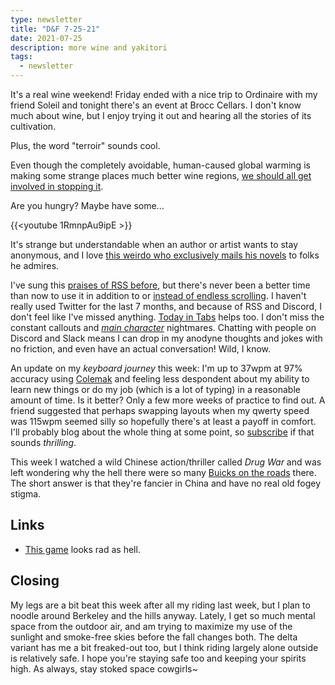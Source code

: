 ```yaml
---
type: newsletter
title: "D&F 7-25-21"
date: 2021-07-25
description: more wine and yakitori
tags:
  - newsletter
---
```


It's a real wine weekend! Friday ended with a nice trip to Ordinaire with my friend Soleil and tonight there's an event at Brocc Cellars. I don't know much about wine, but I enjoy trying it out and hearing all the stories of its cultivation.

Plus, the word "terroir" sounds cool.

Even though the completely avoidable, human-caused global warming is making some strange places much better wine regions, [we should all get involved in stopping it](https://heated.world/p/what-can-i-do-anything). 

Are you hungry? Maybe have some...

{{<youtube 1RmnpAu9ipE >}}

It's strange but understandable when an author or artist wants to stay anonymous, and I love [this weirdo who exclusively mails his novels](https://www.newyorker.com/books/page-turner/on-the-trail-of-a-mysterious-pseudonymous-author) to folks he admires.

I've sung this [praises of RSS before](https://www.brookshelley.com/posts/2020-02-22-a-twitter-experiment-using-rss-to-readonly-twitter/), but there's never been a better time than now to use it in addition to or [instead of endless scrolling](https://ncase.me/rss/). I haven't really used Twitter for the last 7 months, and because of RSS and Discord, I don't feel like I've missed anything. [Today in Tabs](https://www.todayintabs.com) helps too. I don't miss the constant callouts and [_main character_](https://www.newyorker.com/culture/infinite-scroll/we-all-have-main-character-energy-now) nightmares. Chatting with people on Discord and Slack means I can drop in my anodyne thoughts and jokes with no friction, and even have an actual conversation! Wild, I know.

An update on my _keyboard journey_ this week: I'm up to 37wpm at
97% accuracy using [Colemak](https://colemak.com) and feeling less despondent about my ability to learn new things or do my job (which is a lot of typing) in a reasonable amount of time. Is it better? Only a few more weeks of practice to find out. A friend suggested that perhaps swapping layouts when my qwerty speed was 115wpm seemed silly so hopefully there's at least a payoff in comfort. I'll probably blog about the whole thing at some point, so [subscribe](https://www.brookshelley.com/index.xml) if that sounds _thrilling_.

This week I watched a wild Chinese action/thriller called _Drug War_ and was left wondering why the hell there were so many [Buicks on the roads](https://carbuzz.com/news/these-are-the-reasons-why-buicks-in-china-are-much-better-than-in-the-us) there. The short answer is that they're fancier in China and have no real old fogey stigma.

## Links

- [This game](https://accesswinnipeg.com/2019/02/you-can-now-play-cross-country-canada-for-free-online/) looks rad as hell.

## Closing

My legs are a bit beat this week after all my riding last week, but I plan to noodle around Berkeley and the hills anyway. Lately, I get so much mental space from the outdoor air, and am trying to maximize my use of the sunlight and smoke-free skies before the fall changes both. The delta variant has me a bit freaked-out too, but I think riding largely alone outside is relatively safe. I hope you're staying safe too and keeping your spirits high. As always, stay stoked space cowgirls~